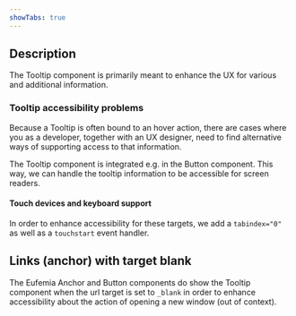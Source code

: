 ```yaml
---
showTabs: true
---
```


## Description

The Tooltip component is primarily meant to enhance the UX for various and additional information.

### Tooltip accessibility problems

Because a Tooltip is often bound to an hover action, there are cases where you as a developer, together with an UX designer, need to find alternative ways of supporting access to that information.

The Tooltip component is integrated e.g. in the Button component. This way, we can handle the tooltip information to be accessible for screen readers.

#### Touch devices and keyboard support

In order to enhance accessibility for these targets, we add a `tabindex="0"` as well as a `touchstart` event handler.

## Links (anchor) with target blank

The Eufemia Anchor and Button components do show the Tooltip component when the url target is set to `_blank` in order to enhance accessibility about the action of opening a new window (out of context).
